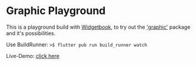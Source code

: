 # Graphic Playground

This is a playground build with [Widgetbook](https://pub.dev/packages/widgetbook), to try out the  ['graphic'](https://pub.dev/packages/graphic) package and it's possibilities.

Use BuildRunner:
`>$ flutter pub run build_runner watch`

Live-Demo: [click here](http://graphic-playground.andreas-blech.de/)